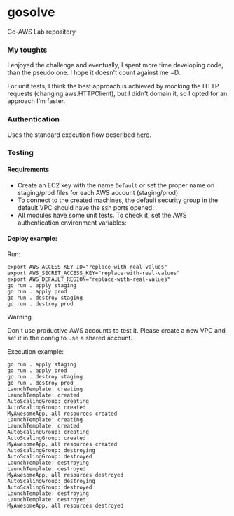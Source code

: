 # gosolve
Go-AWS Lab repository

### My toughts

I enjoyed the challenge and eventually, I spent more time developing code, than the pseudo one. I hope it doesn't count against me =D.

For unit tests, I think the best approach is achieved by mocking the HTTP requests (changing aws.HTTPClient), but I didn't domain it, so I opted for an approach I'm faster.

### Authentication

Uses the standard execution flow described [here](https://aws.github.io/aws-sdk-go-v2/docs/configuring-sdk/).

### Testing

#### Requirements

- Create an EC2 key with the name `Default` or set the proper name on staging/prod files for each AWS account (staging/prod).
- To connect to the created machines, the default security group in the default VPC should have the ssh ports opened.
- All modules have some unit tests. To check it, set the AWS authentication environment variables:

#### Deploy example:

Run:

```shell
export AWS_ACCESS_KEY_ID="replace-with-real-values"
export AWS_SECRET_ACCESS_KEY="replace-with-real-values"
export AWS_DEFAULT_REGION="replace-with-real-values"
go run . apply staging
go run . apply prod
go run . destroy staging
go run . destroy prod
```

> [!WARNING]  
> Don't use productive AWS accounts to test it. Please create a new VPC and set it in the config to use a shared account.


Execution example:
```
go run . apply staging
go run . apply prod
go run . destroy staging
go run . destroy prod
LaunchTemplate: creating
LaunchTemplate: created
AutoScalingGroup: creating
AutoScalingGroup: created
MyAwesomeApp, all resources created
LaunchTemplate: creating
LaunchTemplate: created
AutoScalingGroup: creating
AutoScalingGroup: created
MyAwesomeApp, all resources created
AutoScalingGroup: destroying
AutoScalingGroup: destroyed
LaunchTemplate: destroying
LaunchTemplate: destroyed
MyAwesomeApp, all resources destroyed
AutoScalingGroup: destroying
AutoScalingGroup: destroyed
LaunchTemplate: destroying
LaunchTemplate: destroyed
MyAwesomeApp, all resources destroyed
```